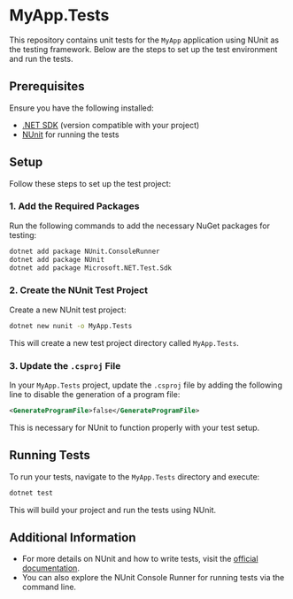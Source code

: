 ﻿# MyApp.Tests

This repository contains unit tests for the `MyApp` application using NUnit as the testing framework. Below are the steps to set up the test environment and run the tests.

## Prerequisites

Ensure you have the following installed:

- [.NET SDK](https://dotnet.microsoft.com/download) (version compatible with your project)
- [NUnit](https://nunit.org/) for running the tests

## Setup

Follow these steps to set up the test project:

### 1. Add the Required Packages

Run the following commands to add the necessary NuGet packages for testing:

```bash
dotnet add package NUnit.ConsoleRunner
dotnet add package NUnit
dotnet add package Microsoft.NET.Test.Sdk
```

### 2. Create the NUnit Test Project

Create a new NUnit test project:

```bash
dotnet new nunit -o MyApp.Tests
```

This will create a new test project directory called `MyApp.Tests`.

### 3. Update the `.csproj` File

In your `MyApp.Tests` project, update the `.csproj` file by adding the following line to disable the generation of a program file:

```xml
<GenerateProgramFile>false</GenerateProgramFile>
```

This is necessary for NUnit to function properly with your test setup.

## Running Tests

To run your tests, navigate to the `MyApp.Tests` directory and execute:

```bash
dotnet test
```

This will build your project and run the tests using NUnit.

## Additional Information

- For more details on NUnit and how to write tests, visit the [official documentation](https://docs.nunit.org/).
- You can also explore the NUnit Console Runner for running tests via the command line.

